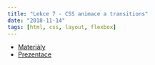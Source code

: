 ```yaml
---
title: "Lekce 7 - CSS animace a transitions"
date: "2018-11-14"
tags: [html, css, layout, flexbox]
---
```


- [Materiály](/materialy/lekce7/lekce-6-vysledek.zip)
- [Prezentace](https://docs.google.com/presentation/d/1Q-RGjhgWFQyXEC91uPgRXMFl5WQ9gri1pRWGdpQWRsE/edit?usp=sharing)
